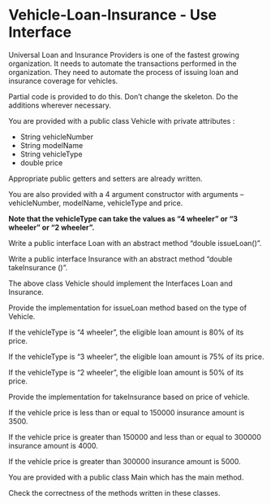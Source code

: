 # Vehicle-Loan-Insurance - Use Interface

Universal Loan and Insurance Providers is one of the fastest growing organization.   It needs to automate the transactions performed in the organization.  They need to automate the process of issuing loan and insurance coverage for vehicles.

Partial code is provided to do this. Don’t change the skeleton. Do the additions wherever necessary.

You are provided with a public class Vehicle with private attributes :

- String vehicleNumber
- String modelName
- String vehicleType
- double price

Appropriate public getters and setters are already written.

You are also provided with a 4 argument constructor with arguments –vehicleNumber, modelName, vehicleType and price.

**Note that the vehicleType can take the values as “4 wheeler” or “3 wheeler” or “2 wheeler”.**

Write a public interface Loan  with an abstract method “double issueLoan()”.

Write a public interface Insurance with an abstract  method “double takeInsurance ()”.

The above class Vehicle should implement the Interfaces Loan and Insurance.

Provide the implementation for issueLoan method based on the type of Vehicle.

If the vehicleType is “4 wheeler”,  the eligible loan amount is 80% of its price.

If the vehicleType is “3 wheeler”,  the eligible loan amount is 75% of its price.

If the vehicleType is “2 wheeler”,  the eligible loan amount is 50% of its price.

Provide the implementation for takeInsurance based on price of vehicle.

If the vehicle price is less than or equal to 150000 insurance amount is 3500.

If the vehicle price is greater than 150000 and less than or equal to 300000 insurance amount is 4000.

If the vehicle price is greater than 300000 insurance amount is 5000.

You are provided with a public class Main which has the main method.  

Check the correctness of the methods written in these classes.